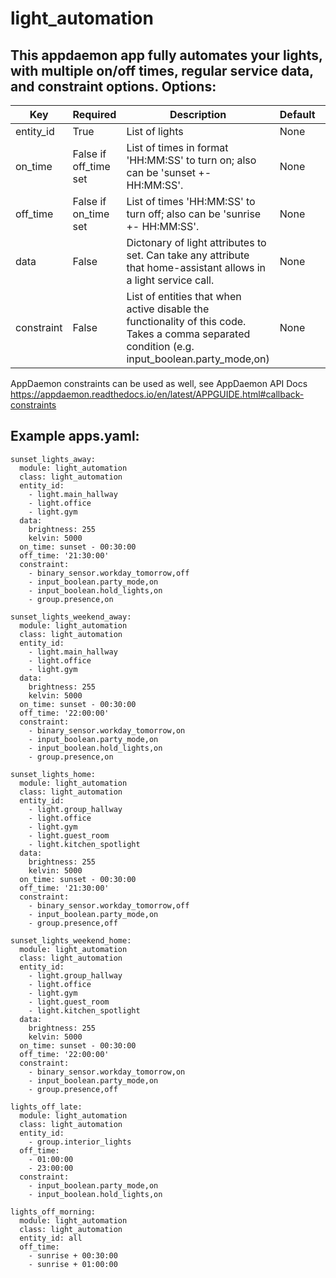 # light_automation
This appdaemon app fully automates your lights, with multiple on/off times, regular service data, and constraint options.
Options:
---

Key | Required | Description | Default | Unit
------------ | ------------- | ------------- | ------------- | -------------
entity_id | True | List of lights | None | List
on_time | False if off_time set | List of times in format 'HH:MM:SS' to turn on; also can be 'sunset +- HH:MM:SS'. | None | Time list
off_time | False if on_time set | List of times 'HH:MM:SS' to turn off; also can be 'sunrise +- HH:MM:SS'. | None | Time list
data | False | Dictonary of light attributes to set. Can take any attribute that home-assistant allows in a light service call. | None | Dictionary
constraint | False | List of entities that when active disable the functionality of this code. Takes a comma separated condition (e.g. input_boolean.party_mode,on) | None | List

AppDaemon constraints can be used as well, see AppDaemon API Docs https://appdaemon.readthedocs.io/en/latest/APPGUIDE.html#callback-constraints

## Example apps.yaml:

```
sunset_lights_away:
  module: light_automation
  class: light_automation
  entity_id:
    - light.main_hallway
    - light.office
    - light.gym
  data:
    brightness: 255
    kelvin: 5000
  on_time: sunset - 00:30:00
  off_time: '21:30:00'
  constraint:
    - binary_sensor.workday_tomorrow,off
    - input_boolean.party_mode,on
    - input_boolean.hold_lights,on
    - group.presence,on

sunset_lights_weekend_away:
  module: light_automation
  class: light_automation
  entity_id:
    - light.main_hallway
    - light.office
    - light.gym
  data:
    brightness: 255
    kelvin: 5000
  on_time: sunset - 00:30:00
  off_time: '22:00:00'
  constraint:
    - binary_sensor.workday_tomorrow,on
    - input_boolean.party_mode,on
    - input_boolean.hold_lights,on
    - group.presence,on

sunset_lights_home:
  module: light_automation
  class: light_automation
  entity_id:
    - light.group_hallway
    - light.office
    - light.gym
    - light.guest_room
    - light.kitchen_spotlight
  data:
    brightness: 255
    kelvin: 5000
  on_time: sunset - 00:30:00
  off_time: '21:30:00'
  constraint:
    - binary_sensor.workday_tomorrow,off
    - input_boolean.party_mode,on
    - group.presence,off

sunset_lights_weekend_home:
  module: light_automation
  class: light_automation
  entity_id:
    - light.group_hallway
    - light.office
    - light.gym
    - light.guest_room
    - light.kitchen_spotlight
  data:
    brightness: 255
    kelvin: 5000
  on_time: sunset - 00:30:00
  off_time: '22:00:00'
  constraint:
    - binary_sensor.workday_tomorrow,on
    - input_boolean.party_mode,on
    - group.presence,off

lights_off_late:
  module: light_automation
  class: light_automation
  entity_id:
    - group.interior_lights
  off_time: 
    - 01:00:00
    - 23:00:00
  constraint:
    - input_boolean.party_mode,on
    - input_boolean.hold_lights,on

lights_off_morning:
  module: light_automation
  class: light_automation
  entity_id: all
  off_time: 
    - sunrise + 00:30:00
    - sunrise + 01:00:00
```
